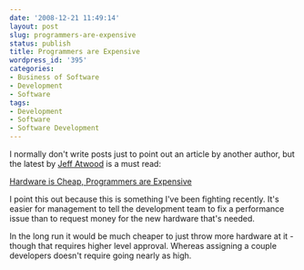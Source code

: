 ```yaml
---
date: '2008-12-21 11:49:14'
layout: post
slug: programmers-are-expensive
status: publish
title: Programmers are Expensive
wordpress_id: '395'
categories:
- Business of Software
- Development
- Software
tags:
- Development
- Software
- Software Development
---
```


I normally don't write posts just to point out an article by another author, but the latest by [Jeff Atwood](http://www.codinghorror.com/blog/) is a must read:


[Hardware is Cheap, Programmers are Expensive](http://www.codinghorror.com/blog/archives/001198.html)



I point this out because this is something I've been fighting recently. It's easier for management to tell the development team to fix a performance issue than to request money for the new hardware that's needed.

In the long run it would be much cheaper to just throw more hardware at it - though that requires higher level approval. Whereas assigning a couple developers doesn't require going nearly as high.
